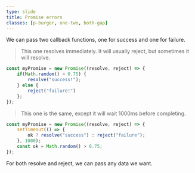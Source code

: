 ```yaml
---
type: slide
title: Promise errors
classes: [p-burger, one-two, both-gap]
---
```


We can pass two callback functions, one for success and one for failure.

> This one resolves immediately.
It will usually reject, but sometimes it will resolve.

```js
const myPromise = new Promise((resolve, reject) => {
    if(Math.random() > 0.75) {
        resolve("success!");
    } else {
        reject("failure!")
    };
});
```

> This one is the same, except it will wait 1000ms before completing.

```js
const myPromise = new Promise((resolve, reject) => {
    setTimeout(() => { 
        ok ? resolve("success") : reject("failure"); 
    }, 1000);
    const ok = Math.random() > 0.75;
});
```

For both resolve and reject, we can pass any data we want.
